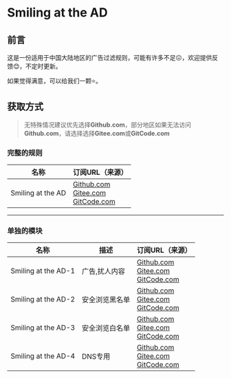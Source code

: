 # Smiling at the AD

## 前言

这是一份适用于中国大陆地区的广告过滤规则，可能有许多不足😖，欢迎提供反馈😊，不定时更新。

如果觉得满意，可以给我们一颗⭐。

## 获取方式

> 无特殊情况建议优先选择**Github.com**，部分地区如果无法访问**Github.com**，请选择选择**Gitee.com**或**GitCode.com**

### 完整的规则

|名称|订阅URL（来源）|
|---|---|
|Smiling at the AD|[Github.com](https://raw.githubusercontent.com/zghnnythhylh/Smiling-at-the-AD/main/Smiling%20at%20the%20AD.txt)<br />[Gitee.com](https://gitee.com/study-ly137/smiling-at-the-ad/raw/master/Smiling%20at%20the%20AD.txt)<br />[GitCode.com](https://raw.gitcode.com/Ly3/Smiling_at_the_AD/raw/main/Smiling%20at%20the%20AD.txt)|
****
### **单独**的模块

|名称|描述|订阅URL（来源）|
|---|---|---|
| Smiling at the AD-1|广告,扰人内容|[Github.com](https://raw.githubusercontent.com/zghnnythhylh/Smiling-at-the-AD/main/Smiling%20at%20the%20AD-1.txt)<br />[Gitee.com](https://gitee.com/study-ly137/smiling-at-the-ad/raw/master/Smiling%20at%20the%20AD-1.txt)<br />[GitCode.com](https://raw.gitcode.com/Ly3/Smiling_at_the_AD/raw/main/Smiling%20at%20the%20AD-1.txt)|
| Smiling at the AD-2|安全浏览黑名单|[Github.com](https://raw.githubusercontent.com/zghnnythhylh/Smiling-at-the-AD/main/Smiling%20at%20the%20AD-2.txt)<br />[Gitee.com](https://gitee.com/study-ly137/smiling-at-the-ad/raw/master/Smiling%20at%20the%20AD-2.txt)<br />[GitCode.com](https://raw.gitcode.com/Ly3/Smiling_at_the_AD/raw/main/Smiling%20at%20the%20AD-2.txt)|
| Smiling at the AD-3|安全浏览白名单|[Github.com](https://raw.githubusercontent.com/zghnnythhylh/Smiling-at-the-AD/main/Smiling%20at%20the%20AD-3.txt)<br />[Gitee.com](https://gitee.com/study-ly137/smiling-at-the-ad/raw/master/Smiling%20at%20the%20AD-3.txt)<br />[GitCode.com](https://raw.gitcode.com/Ly3/Smiling_at_the_AD/raw/main/Smiling%20at%20the%20AD-3.txt)|
| Smiling at the AD-4|DNS专用|[Github.com](https://raw.githubusercontent.com/zghnnythhylh/Smiling-at-the-AD/main/Smiling%20at%20the%20AD-4.txt)<br />[Gitee.com](https://gitee.com/study-ly137/smiling-at-the-ad/raw/master/Smiling%20at%20the%20AD-4.txt)<br />[GitCode.com](https://raw.gitcode.com/Ly3/Smiling_at_the_AD/raw/main/Smiling%20at%20the%20AD-4.txt)|
